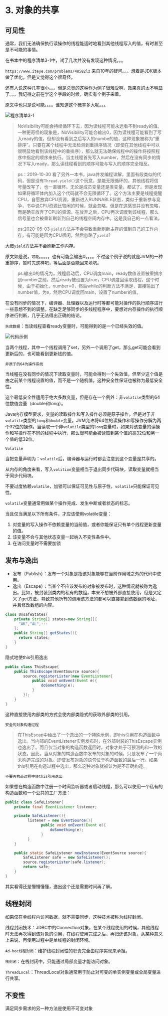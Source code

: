 # 3. 对象的共享

## 可见性
通常，我们无法确保执行读操作的线程能适时地看到其他线程写入的值，有时甚至是不可能的事情。

在书本中的程序清单3-1中，试了几次并没有发现这种情况。。。

`https://www.iteye.com/problems/48582lz` 来自10年的疑问。。。想着是JDK版本做了优化，但是又觉得这个很奇怪。

还有人说这种几率很小。。。但是总觉的这种作为例子很难受啊，效果真的太不明显了。。。我记得之前在学这个字段的时候，确实有个例子来着。

原文中也只是说可能。。。。谁知道这个概率多大呢。。。

![程序清单3-1](https://tvax1.sinaimg.cn/large/005VwC5mly1g87b7ngbwwj30p20b8gmt.jpg)

>NoVisibility可能会持续循环下去，因为读线程可能永远看不到ready的值。一种更奇怪的现象是，NoVisibility可能会输出0，因为读线程可能看到了写入ready的值，但却没有看到之后写入的numbe的值，这种现象被称为“重排序”。只要在某个线程中无法检测到重排序情况（即使在其他线程中可以很明显地看到该线程中的重排序），那么就无法确保线程中的操作将按照程序中指定的顺序来执行。当主线程首先写入number，然后在没有同步的情况下写入ready，那么读线程看到的顺序可能与写入的顺序完全相反。

>ps：2019-10-30 看了另外一本书，java并发编程详解，里面有段类似的代码，但是没有`Thread.yield()`这个玩意，是能无限循环的，其他线程将信号量改写了，也一直循环。无论是成员变量还是类变量，都试了。但是发现如果将循环体内加入这个代码就不会无限循环了。这个方法主要是线程提醒CPU，自愿放弃CPU资源，重新进入RUNNABLE状态，类似于重新参与竞争，书中说CPU资源比较闲的时候，就会忽略，但是在这感觉并没有忽略，而是确实放弃了CPU的资源。在放弃之后，CPU再次调度到该线程，那么信号量也会被重新刷新到自己的线程空间内存中。这是我自己的一点看法。

>ps:2020-05-03 `yield`方法并不会导致重新刷新主存的值到自己的工作内存，有可能是因为CPU很闲，然后忽略了`yield`?

大概`yield`方法并不会刷新工作内存。

原文如是说，`可能`。。。。。也有可能会输出0。。。。不过这个例子说的就是JVM的一种重排序，暂时先这样吧，等后面是否能回来填坑。

>ps:输出0的情况为，线程启动后，CPU调度main，ready数值设置被重排序到number之前，然后ready被设置为true，CPU调度回读取线程，这个时候，由于初始化，number=0，然后while的判断方法不满足，直接输出了number值，为`0`，然后CPU调度回main，设置了number的值。

在没有同步的情况下，编译器、处理器以及运行时等都可能对操作的执行顺序进行一些意想不到的调整。在缺乏足够同步的多线程程序中，要想对内存操作的执行顺序进行判断，几乎无法得出正确的结论。

`失效数据`：当读线程查看ready变量时，可能得到的是一个已经失效的值。

![代码示例](https://tvax2.sinaimg.cn/large/005VwC5mly1g87bj1rlq4j30ga03zglw.jpg)

当两个线程，其中一个线程调用了set，另外一个调用了get，那么get可能会看到更新后的，也可能看到更新钱的值。

`非原子的64为操作系统`

当线程在没有同步的情况下读取变量时，可能会得到一个失效值，但至少这个值是由之前某个线程设置的值，而不是一个随机值，这种安全性保证也被称为最低安全性。

这个最低安全性适用于绝大多数变量，但是存在一个例外：非`volatile`类型的64位数值变量（double和long）。

Java内存模型要求，变量的读取操作和写入操作必须是原子操作，但是对于非`volatile`类型的`long`和`double`变量，JVM允许将64位的读操作和写操作分解为两个32位的操作。当读取一个非`volatile`类型的`long`变量时，如果对该变量的读操作和写操作在不同的线程中执行，那么很可能会被读取到某个值的高32位和另一个值的低32位。

`Volatile`

当把变量声明为：`volatile`后，编译器与运行时都会注意到这个变量是共享的。

从内存的角度来看，写入`volition`变量相当于退出同步代码块，读取变量就相当于同步代码块。

不要过度依赖`volatile`，加锁可以保证可见性与原子性，`volatile`只能保证可见性。

`volatile`变量通常用做某个操作完成、发生中断或者状态的标志。

当且仅当满足以下所有条件，才应该使用volatile变量：
1. 对变量的写入操作不依赖变量的当前值，或者你能保证只有单个线程更新变量的值。
2. 该变量不会与其他状态变量一起纳入不变性条件中。
3. 在访问变量时不需要加锁

## 发布与逸出

* 发布（Publish）：发布一个对象是指该对象能够在当前作用域之外的代码中使用。
* 逸出（Escape）：当某个不应该发布的对象被发布时，这种情况就被称为逸出。比如，被封装到类内的私有的数组，本来不想被外部直接使用，但是又定义了get方法，导致其他所有的调用该方法的都可以直接拿到该数组的地址，并且修改数组的内容。

```java
class UnsafeStates{
    private String[] states=new String[]{
      "AK","AL",···
    };
    public String[] getStates(){
      return states;
    }
}
```

隐式地使this引用逸出


```java
public class ThisEscape{
    public ThisEscape(EventSource source){
        source.registerLister(new EventListener{
            public void onEvent(Event e){
                doSomething(e);
            }
        });
    }
}
```

这种直接使用内部类的方式会使内部类隐式的获取外部类的引用。

`安全的对象构造过程`
>在ThisEscap中给出了一个逸出的一个特殊示例，即this引用在构造函数中逸出。当内部的EventListener实例发布时，在外部封装的ThisEscape实例也逸出了。而且仅当对象的构造函数返回时，对象才处于可预测的和一致的状态。因此，当从对象的构造函数中发布的对象的时候，只是发布了一个尚未构造完成的对象。即使发布对象的语句位于构造函数的最后一行。如果this引用在构造过程中逸出，那么这种对象就被认为是不正确构造。


`不要再构造过程中使this引用逸出`

如果想在构造函数中注册一个时间监听器或者启动线程，那么可以使用一个私有的构造函数和一个公共的工厂方法：

```java
public class SafeListener{
    private final EventListener listener;

    private SafeListener(){
          listener = new EventSource(){
                public void onEvent(Event e){
                    doSomething(e);
                }
          }
    }

    public static SafeListener newInstance(EventSource source){
        SafeListener safe = new SafeListener();
        source.registerLister(safe.listener);
        return safe;
    }
}
```

其实看得还是懵懵懂懂，逸出这个还是需要时间再了解。

## 线程封闭

如果仅在单线程内访问数据，就不需要同步，这种技术被称为线程封闭。

线程封闭技术：JDBC中的Connection对象，在某个线程使用的时候，其他线程时无法再次得到该对象的引用，在线程使用完成之后，再归还该对象，从某种意义上来说，再使用过程中是单线程的封闭环境。

`Ad-hoc线程封闭`：维护线程封闭性的职责完全由程序实现来承担。

`栈封闭`：在栈封闭中，只能通过局部变量才能访问对象。

`ThreadLocal`：ThreadLocal对象通常用于防止对可变的单实例变量或全局变量进行共享。

## 不变性

满足同步需求的另一种方法是使用不可变对象
